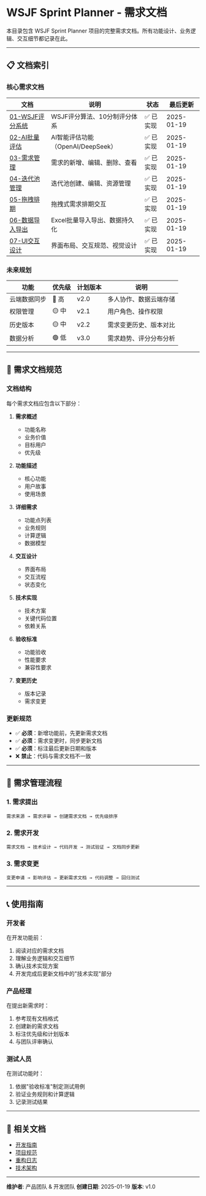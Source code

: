 # WSJF Sprint Planner - 需求文档

本目录包含 WSJF Sprint Planner 项目的完整需求文档。所有功能设计、业务逻辑、交互细节都记录在此。

---

## 📋 文档索引

### 核心需求文档

| 文档 | 说明 | 状态 | 最后更新 |
|------|------|------|---------|
| [01-WSJF评分系统](./01-wsjf-scoring-system.md) | WSJF评分算法、10分制评分体系 | ✅ 已实现 | 2025-01-19 |
| [02-AI批量评估](./02-ai-batch-evaluation.md) | AI智能评估功能（OpenAI/DeepSeek） | ✅ 已实现 | 2025-01-19 |
| [03-需求管理](./03-requirement-management.md) | 需求的新增、编辑、删除、查看 | ✅ 已实现 | 2025-01-19 |
| [04-迭代池管理](./04-sprint-pool-management.md) | 迭代池创建、编辑、资源管理 | ✅ 已实现 | 2025-01-19 |
| [05-拖拽排期](./05-drag-drop-scheduling.md) | 拖拽式需求排期交互 | ✅ 已实现 | 2025-01-19 |
| [06-数据导入导出](./06-data-import-export.md) | Excel批量导入导出、数据持久化 | ✅ 已实现 | 2025-01-19 |
| [07-UI交互设计](./07-ui-interaction-design.md) | 界面布局、交互规范、视觉设计 | ✅ 已实现 | 2025-01-19 |

### 未来规划

| 功能 | 优先级 | 计划版本 | 说明 |
|------|-------|---------|------|
| 云端数据同步 | 🔴 高 | v2.0 | 多人协作、数据云端存储 |
| 权限管理 | 🟡 中 | v2.1 | 用户角色、操作权限 |
| 历史版本 | 🟡 中 | v2.2 | 需求变更历史、版本对比 |
| 数据分析 | 🟢 低 | v3.0 | 需求趋势、评分分布分析 |

---

## 📝 需求文档规范

### 文档结构

每个需求文档应包含以下部分：

1. **需求概述**
   - 功能名称
   - 业务价值
   - 目标用户
   - 优先级

2. **功能描述**
   - 核心功能
   - 用户故事
   - 使用场景

3. **详细需求**
   - 功能点列表
   - 业务规则
   - 计算逻辑
   - 数据模型

4. **交互设计**
   - 界面布局
   - 交互流程
   - 状态变化

5. **技术实现**
   - 技术方案
   - 关键代码位置
   - 依赖关系

6. **验收标准**
   - 功能验收
   - 性能要求
   - 兼容性要求

7. **变更历史**
   - 版本记录
   - 需求变更

### 更新规范

- ✅ **必须**：新增功能前，先更新需求文档
- ✅ **必须**：需求变更时，同步更新文档
- ✅ **必须**：标注最后更新日期和版本
- ❌ **禁止**：代码与需求文档不一致

---

## 🎯 需求管理流程

### 1. 需求提出

```
需求来源 → 需求评审 → 创建需求文档 → 优先级排序
```

### 2. 需求开发

```
需求文档 → 技术设计 → 代码开发 → 测试验证 → 文档同步更新
```

### 3. 需求变更

```
变更申请 → 影响评估 → 更新需求文档 → 代码调整 → 回归测试
```

---

## 📞 使用指南

### 开发者

在开发功能前：
1. 阅读对应的需求文档
2. 理解业务逻辑和交互细节
3. 确认技术实现方案
4. 开发完成后更新文档中的"技术实现"部分

### 产品经理

在提出新需求时：
1. 参考现有文档格式
2. 创建新的需求文档
3. 标注优先级和计划版本
4. 与团队评审确认

### 测试人员

在测试功能时：
1. 依据"验收标准"制定测试用例
2. 验证业务规则和计算逻辑
3. 记录测试结果

---

## 🔗 相关文档

- [开发指南](../../DEVELOPMENT.md)
- [项目规范](../../.claude/project-rules.md)
- [重构日志](../../REFACTOR_LOG.md)
- [技术架构](../../CLAUDE.md)

---

**维护者**: 产品团队 & 开发团队
**创建日期**: 2025-01-19
**版本**: v1.0

